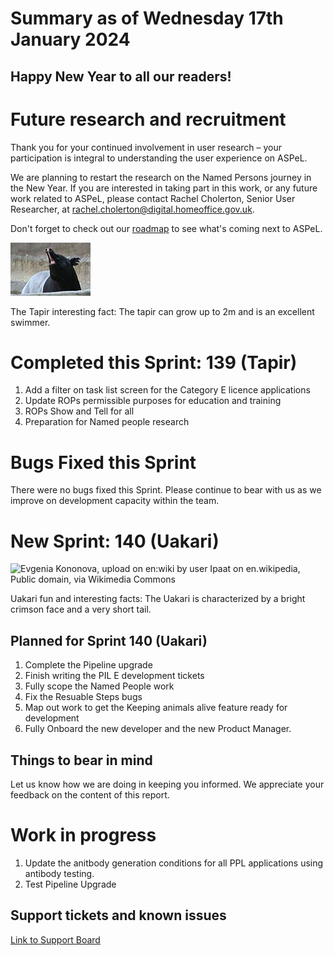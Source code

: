 # Summary as of Wednesday 17th January 2024

## Happy New Year to all our readers!


# Future research and recruitment 

Thank you for your continued involvement in user research – your participation is integral to understanding the user experience on ASPeL.  

We are planning to restart the research on the Named Persons journey in the New Year. If you are interested in taking part in this work, or any future work related to ASPeL, please contact Rachel Cholerton, Senior User Researcher, at rachel.cholerton@digital.homeoffice.gov.uk.  
 


Don't forget to check out our [roadmap](https://roadmap.prodpad.com/937455be-8d08-11ed-aa53-2a7db0eb1d9c) to see what's coming next to ASPeL.


![No machine-readable author provided. Sepht~commonswiki assumed (based on copyright claims)., CC BY-SA 3.0 <http://creativecommons.org/licenses/by-sa/3.0/>, via Wikimedia Commons/3.0/>, via Wikimedia Commo.](graphs/Tapir.jpg)


The Tapir interesting fact: The tapir can grow up to 2m and is an excellent swimmer.
# Completed this Sprint: 139 (Tapir)
1) Add a filter on task list screen for the Category E licence applications
2) Update ROPs permissible purposes for education and training
3) ROPs Show and Tell for all
4) Preparation for Named people research


# Bugs Fixed this Sprint
There were no bugs fixed this Sprint. Please continue to bear with us as we improve on development capacity within the team.








# New Sprint: 140 (Uakari)
![[Evgenia Kononova, upload on en:wiki by user Ipaat on en.wikipedia, Public domain, via Wikimedia Commons](https://commons.wikimedia.org/wiki/File:Male_uakari.jpg)](graphs/Male_uakari2.jpg)











 Uakari fun and interesting facts: The Uakari is characterized by a bright crimson face and a very short tail.

## Planned for Sprint 140 (Uakari)
1) Complete the Pipeline upgrade
2) Finish writing the PIL E development tickets
3) Fully scope the Named People work
4) Fix the Resuable Steps bugs
5) Map out work to get the Keeping animals alive feature ready for development
6) Fully Onboard the new developer and the new Product Manager.
   


## Things to bear in mind
Let us know how we are doing in keeping you informed. We appreciate your feedback on the content of this report.

# Work in progress
1) Update the anitbody generation conditions for all PPL applications using antibody testing.
2) Test Pipeline Upgrade
   
## Support tickets and known issues
[Link to Support Board](https://collaboration.homeoffice.gov.uk/jira/secure/RapidBoard.jspa?rapidView=1717)






